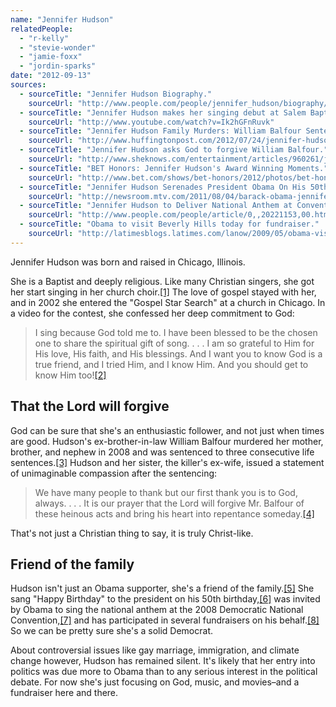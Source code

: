 ```yaml
---
name: "Jennifer Hudson"
relatedPeople:
  - "r-kelly"
  - "stevie-wonder"
  - "jamie-foxx"
  - "jordin-sparks"
date: "2012-09-13"
sources:
  - sourceTitle: "Jennifer Hudson Biography."
    sourceUrl: "http://www.people.com/people/jennifer_hudson/biography/0,,,00.html"
  - sourceTitle: "Jennifer Hudson makes her singing debut at Salem Baptist Church of Chicago."
    sourceUrl: "http://www.youtube.com/watch?v=Ik2hGFnRuvk"
  - sourceTitle: "Jennifer Hudson Family Murders: William Balfour Sentenced To Life In Prison In Each Of 3 Slayings."
    sourceUrl: "http://www.huffingtonpost.com/2012/07/24/jennifer-hudson-family-mu_9_n_1698644.html"
  - sourceTitle: "Jennifer Hudson asks God to forgive William Balfour."
    sourceUrl: "http://www.sheknows.com/entertainment/articles/960261/jennifer-hudson-asks-god-to-forgive-william-balfour"
  - sourceTitle: "BET Honors: Jennifer Hudson's Award Winning Moments."
    sourceUrl: "http://www.bet.com/shows/bet-honors/2012/photos/bet-honors-jennifer-hudson-s-award-winning-moments.html#!121211-celebs-obama-jennifer-hudson-cee-lo-green-justin-bieber"
  - sourceTitle: "Jennifer Hudson Serenades President Obama On His 50th Birthday."
    sourceUrl: "http://newsroom.mtv.com/2011/08/04/barack-obama-jennifer-hudson-happy-birthday/"
  - sourceTitle: "Jennifer Hudson to Deliver National Anthem at Convention."
    sourceUrl: "http://www.people.com/people/article/0,,20221153,00.html"
  - sourceTitle: "Obama to visit Beverly Hills today for fundraiser."
    sourceUrl: "http://latimesblogs.latimes.com/lanow/2009/05/obama-visit-.html"
---
```


Jennifer Hudson was born and raised in Chicago, Illinois.

She is a Baptist and deeply religious. Like many Christian singers, she got her start singing in her church choir.<a class="source-citation" href="http://www.people.com/people/jennifer_hudson/biography/0,,,00.html" title="Jennifer Hudson Biography.">[1]</a> The love of gospel stayed with her, and in 2002 she entered the "Gospel Star Search" at a church in Chicago. In a video for the contest, she confessed her deep commitment to God:

>I sing because God told me to. I have been blessed to be the chosen one to share the spiritual gift of song. . . . I am so grateful to Him for His love, His faith, and His blessings. And I want you to know God is a true friend, and I tried Him, and I know Him. And you should get to know Him too!<a class="source-citation" href="http://www.youtube.com/watch?v=Ik2hGFnRuvk" title="Jennifer Hudson makes her singing debut at Salem Baptist Church of Chicago.">[2]</a>

## That the Lord will forgive

God can be sure that she's an enthusiastic follower, and not just when times are good. Hudson's ex-brother-in-law William Balfour murdered her mother, brother, and nephew in 2008 and was sentenced to three consecutive life sentences.<a class="source-citation" href="http://www.huffingtonpost.com/2012/07/24/jennifer-hudson-family-mu_9_n_1698644.html" title="Jennifer Hudson Family Murders: William Balfour Sentenced To Life In Prison In Each Of 3 Slayings.">[3]</a> Hudson and her sister, the killer's ex-wife, issued a statement of unimaginable compassion after the sentencing:

>We have many people to thank but our first thank you is to God, always. . . . It is our prayer that the Lord will forgive Mr. Balfour of these heinous acts and bring his heart into repentance someday.<a class="source-citation" href="http://www.sheknows.com/entertainment/articles/960261/jennifer-hudson-asks-god-to-forgive-william-balfour" title="Jennifer Hudson asks God to forgive William Balfour.">[4]</a>

That's not just a Christian thing to say, it is truly Christ-like.

## Friend of the family

Hudson isn't just an Obama supporter, she's a friend of the family.<a class="source-citation" href="http://www.bet.com/shows/bet-honors/2012/photos/bet-honors-jennifer-hudson-s-award-winning-moments.html#!121211-celebs-obama-jennifer-hudson-cee-lo-green-justin-bieber" title="BET Honors: Jennifer Hudson&apos;s Award Winning Moments.">[5]</a> She sang "Happy Birthday" to the president on his 50th birthday,<a class="source-citation" href="http://newsroom.mtv.com/2011/08/04/barack-obama-jennifer-hudson-happy-birthday/" title="Jennifer Hudson Serenades President Obama On His 50th Birthday.">[6]</a> was invited by Obama to sing the national anthem at the 2008 Democratic National Convention,<a class="source-citation" href="http://www.people.com/people/article/0,,20221153,00.html" title="Jennifer Hudson to Deliver National Anthem at Convention.">[7]</a> and has participated in several fundraisers on his behalf.<a class="source-citation" href="http://latimesblogs.latimes.com/lanow/2009/05/obama-visit-.html" title="Obama to visit Beverly Hills today for fundraiser.">[8]</a> So we can be pretty sure she's a solid Democrat.

About controversial issues like gay marriage, immigration, and climate change however, Hudson has remained silent. It's likely that her entry into politics was due more to Obama than to any serious interest in the political debate. For now she's just focusing on God, music, and movies–and a fundraiser here and there.